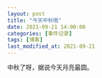 ```yaml
---
layout: post
title: "今天中秋哦"
date: 2021-09-21 14:00:00
categories: [事件记录]
tags: [博客]
last_modified_at: 2021-09-21
---
```


中秋了呀，据说今天月亮最圆。


<div style="display:none">
  <pre>
  你知道吗，我爱你像是一辆开往没有目的地的车，一直往前，却不知前方如何 
  我很想跟你说明我的心意我想说，我会好好对你的，跟我一起走吧  
  可是，我没有说出口，一直都说不出来 
  去，去哪里 
  我不知道，我如何跟你说跟我去？
  每次我我们开车走在路上
  我就在想，什么时候我们有个家
  我们一起回家
  然后煮饭一起吃
  但就目前来看，似乎都不太现实。
  </pre>
</div>
